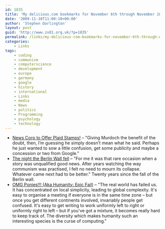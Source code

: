 ```yaml
---
id: 1835
title: 'My delicious.com bookmarks for November 6th through November 10th'
date: '2009-11-10T11:00:10+00:00'
author: 'Stephen Darlington'
layout: post
guid: 'http://www.zx81.org.uk/?p=1835'
permalink: /links/my-delicious-com-bookmarks-for-november-6th-through-november-10th.html
categories:
    - Links
tags:
    - coding
    - communism
    - computerscience
    - development
    - europe
    - germany
    - google
    - history
    - international
    - Links
    - media
    - News
    - politics
    - Programming
    - psychology
    - technology
---
```


- [News Corp to Offer Plaid Stamps!](http://www.cringely.com/2009/11/news-corp-to-offer-plaid-stamps/) – "Giving Murdoch the benefit of the doubt, then, I’m guessing he simply doesn’t mean what he said. Perhaps he just wanted to sow a little confusion, get some publicity and maybe a concession or two from Google."
- [The night the Berlin Wall fell](http://news.bbc.co.uk/1/hi/world/europe/8347695.stm) – "For me it was that rare occasion when a story was unqualified good news. After years watching the way communism was practised, I felt no need to mourn its collapse. Whatever came next had to be better." Twenty years since the fall of the Berlin wall.
- [OMG Ponies!!! (Aka Humanity: Epic Fail)](http://msmvps.com/blogs/jon_skeet/archive/2009/11/02/omg-ponies-aka-humanity-epic-fail.aspx) – "The real world has failed us. It has concentrated on local simplicity, leading to global complexity. It's easy to organise a meeting if everyone is in the same time zone – but once you get different continents involved, invariably people get confused. It's easy to get writing to work uniformly left to right or uniformly right to left – but if you've got a mixture, it becomes really hard to keep track of. The diversity which makes humanity such an interesting species is the curse of computing."